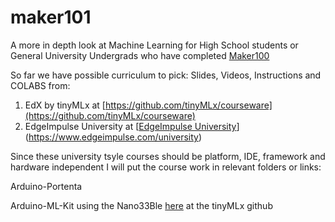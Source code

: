 # maker101

A more in depth look at Machine Learning for High School students or General University Undergrads who have completed [Maker100](https://github.com/hpssjellis/maker100)


So far we have possible curriculum to pick: Slides, Videos, Instructions and COLABS from:

1.  EdX by tinyMLx  at [https://github.com/tinyMLx/courseware](https://github.com/tinyMLx/courseware)    
2.  EdgeImpulse University at [[EdgeImpulse University](https://www.edgeimpulse.com/university)](https://www.edgeimpulse.com/university)


Since these university tsyle courses should be platform, IDE, framework and hardware independent I will put the course work in relevant folders or links:

Arduino-Portenta

Arduino-ML-Kit using the Nano33Ble [here](https://github.com/tinyMLx/arduino-library) at the tinyMLx github





